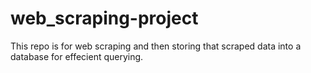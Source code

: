 # web_scraping-project
This repo is for web scraping and then storing that scraped data into a database for effecient querying.
